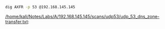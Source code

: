 ```bash
dig AXFR -p 53 @192.168.145.145
```

[/home/kali/Notes/Labs/A/192.168.145.145/scans/udp53/udp_53_dns_zone-transfer.txt](file:///home/kali/Notes/Labs/A/192.168.145.145/scans/udp53/udp_53_dns_zone-transfer.txt):

```

```

